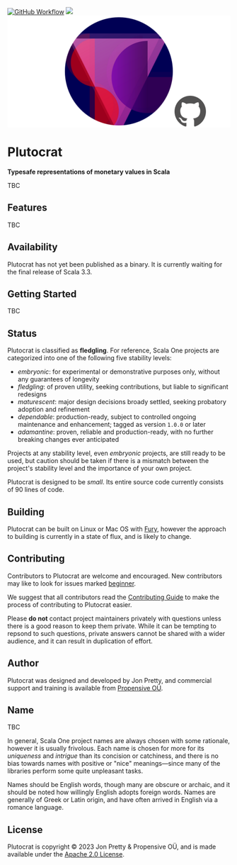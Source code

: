 [<img alt="GitHub Workflow" src="https://img.shields.io/github/actions/workflow/status/propensive/plutocrat/main.yml?style=for-the-badge" height="24">](https://github.com/propensive/plutocrat/actions)
[<img src="https://img.shields.io/discord/633198088311537684?color=8899f7&label=DISCORD&style=for-the-badge" height="24">](https://discord.gg/7b6mpF6Qcf)
<img src="/doc/images/github.png" valign="middle">

# Plutocrat

__Typesafe representations of monetary values in Scala__

TBC

## Features

TBC


## Availability

Plutocrat has not yet been published as a binary. It is currently waiting for the
final release of Scala 3.3.

## Getting Started

TBC



## Status

Plutocrat is classified as __fledgling__. For reference, Scala One projects are
categorized into one of the following five stability levels:

- _embryonic_: for experimental or demonstrative purposes only, without any guarantees of longevity
- _fledgling_: of proven utility, seeking contributions, but liable to significant redesigns
- _maturescent_: major design decisions broady settled, seeking probatory adoption and refinement
- _dependable_: production-ready, subject to controlled ongoing maintenance and enhancement; tagged as version `1.0.0` or later
- _adamantine_: proven, reliable and production-ready, with no further breaking changes ever anticipated

Projects at any stability level, even _embryonic_ projects, are still ready to
be used, but caution should be taken if there is a mismatch between the
project's stability level and the importance of your own project.

Plutocrat is designed to be _small_. Its entire source code currently consists
of 90 lines of code.

## Building

Plutocrat can be built on Linux or Mac OS with [Fury](/propensive/fury), however
the approach to building is currently in a state of flux, and is likely to
change.

## Contributing

Contributors to Plutocrat are welcome and encouraged. New contributors may like to look for issues marked
<a href="https://github.com/propensive/plutocrat/labels/beginner">beginner</a>.

We suggest that all contributors read the [Contributing Guide](/contributing.md) to make the process of
contributing to Plutocrat easier.

Please __do not__ contact project maintainers privately with questions unless
there is a good reason to keep them private. While it can be tempting to
repsond to such questions, private answers cannot be shared with a wider
audience, and it can result in duplication of effort.

## Author

Plutocrat was designed and developed by Jon Pretty, and commercial support and training is available from
[Propensive O&Uuml;](https://propensive.com/).



## Name

TBC

In general, Scala One project names are always chosen with some rationale, however it is usually
frivolous. Each name is chosen for more for its _uniqueness_ and _intrigue_ than its concision or
catchiness, and there is no bias towards names with positive or "nice" meanings—since many of the
libraries perform some quite unpleasant tasks.

Names should be English words, though many are obscure or archaic, and it should be noted how
willingly English adopts foreign words. Names are generally of Greek or Latin origin, and have
often arrived in English via a romance language.

## License

Plutocrat is copyright &copy; 2023 Jon Pretty & Propensive O&Uuml;, and is made available under the
[Apache 2.0 License](/license.md).
